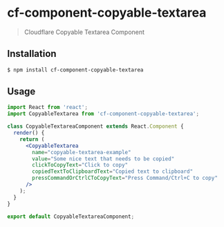 # cf-component-copyable-textarea

> Cloudflare Copyable Textarea Component

## Installation

```sh
$ npm install cf-component-copyable-textarea
```

## Usage

```jsx
import React from 'react';
import CopyableTextarea from 'cf-component-copyable-textarea';

class CopyableTextareaComponent extends React.Component {
  render() {
    return (
      <CopyableTextarea
        name="copyable-textarea-example"
        value="Some nice text that needs to be copied"
        clickToCopyText="Click to copy"
        copiedTextToClipboardText="Copied text to clipboard"
        pressCommandOrCtrlCToCopyText="Press Command/Ctrl+C to copy"
      />
    );
  }
}

export default CopyableTextareaComponent;
```
